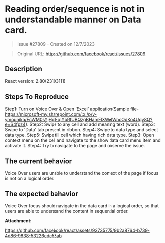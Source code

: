 # Reading order/sequence is not in understandable manner on Data card.

> Issue #27809 - Created on 12/7/2023

> Original URL: https://github.com/facebook/react/issues/27809

## Description


React version: 2.80(23103111)

## Steps To Reproduce

Step1: Turn on Voice Over & Open ‘Excel’ application(Sample file-https://microsoft-my.sharepoint.com/:x:/p/v-ymounika/EcWM0sYjHglEqIYbRtUBQzgBHamElXWelWncOdKo4Ugy8Q?e=S4fpz4).
Step2: Swipe to any cell and add meaning text (word).
Step3: Swipe to 'Data' tab present in ribbon.
Step4: Swipe to data type and select data type.
Step5: Swipe till cell which having rich data type.
Step3: Open context menu on the cell and navigate to the show data card menu item and activate it.
Step4: Try to navigate to the page and observe the issue.


## The current behavior
Voice Over users are unable to understand the context of the page if focus is not on a logical order.


## The expected behavior
Voice Over focus should navigate in the data card in a logical order, so that users are able to understand the content in sequential order.

**Attachment:**


https://github.com/facebook/react/assets/93735775/9b2a8764-b739-4d86-9838-53226cdc53ab



